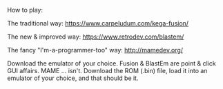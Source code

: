 How to play:

The traditional way: https://www.carpeludum.com/kega-fusion/

The new & improved way: https://www.retrodev.com/blastem/

The fancy "I'm-a-programmer-too" way: http://mamedev.org/

Download the emulator of your choice. Fusion & BlastEm are point & click GUI affairs. MAME ... isn't. Download the ROM (.bin) file, load it into an emulator of your choice, and that should be it.
